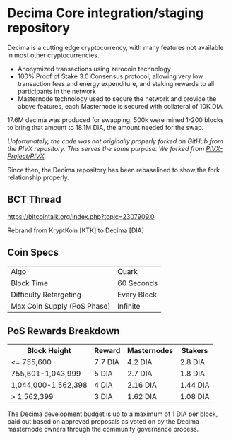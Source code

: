 Decima Core integration/staging repository
=====================================

Decima is a cutting edge cryptocurrency, with many features not available in most other cryptocurrencies.
- Anonymized transactions using zerocoin technology
- 100% Proof of Stake 3.0 Consensus protocol, allowing very low transaction fees and energy expenditure, and staking rewards to all participants in the network
- Masternode technology used to secure the network and provide the above features, each Masternode is secured
  with collateral of 10K DIA

17.6M decima was produced for swapping. 500k were mined 1-200 blocks to bring that amount to 18.1M DIA, the amount needed for the swap.

_Unfortunately, the code was not originally properly forked on GitHub from the PIVX repository. This serves the same purpose. We forked from [PIVX-Project/PIVX](https://github.com/PIVX-Project/PIVX/)._

Since then, the Decima repository has been rebaselined to show the fork relationship properly.

## BCT Thread ##

https://bitcointalk.org/index.php?topic=2307909.0

Rebrand from KryptKoin [KTK] to Decima [DIA]

## Coin Specs ##
<table>
<tr><td>Algo</td><td>Quark</td></tr>
<tr><td>Block Time</td><td>60 Seconds</td></tr>
<tr><td>Difficulty Retargeting</td><td>Every Block</td></tr>
<tr><td>Max Coin Supply (PoS Phase)</td><td>Infinite</td></tr>
</table>

## PoS Rewards Breakdown ##

<table>
<th>Block Height</th><th>Reward</th><th>Masternodes</th><th>Stakers</th>
<tr><td><= 755,600</td><td>7.7 DIA</td><td>4.2 DIA</td><td>2.8 DIA</td></tr>
<tr><td>755,601-1,043,999</td><td>5 DIA</td><td>2.7 DIA</td><td>1.8 DIA</td></tr>
<tr><td>1,044,000-1,562,398</td><td>4 DIA</td><td>2.16 DIA</td><td>1.44 DIA</td></tr>
<tr><td>> 1,562,399</td><td>3 DIA</td><td>1.62 DIA</td><td>1.08 DIA</td></tr>
</table>

The Decima development budget is up to a maximum of 1 DIA per block, paid out based on approved proposals as voted on by the Decima masternode owners through the community governance process.
